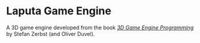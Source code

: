 Laputa Game Engine
============

A 3D game engine developed from the book [*3D Game Engine Programming*](http://www.amazon.com/Game-Engine-Programming-Development-Series/dp/1592003516) by Stefan Zerbst (and Oliver Duvel).
